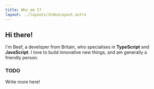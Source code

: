 ```yaml
---
title: Who am I?
layout: ../layouts/IndexLayout.astro
---
```


## Hi there!

I'm Beef, a developer from Britain, who specialises in **TypeScript** and **JavaScript**. I love to build innovative new things, and am generally a friendly person.

### TODO

Write more here!